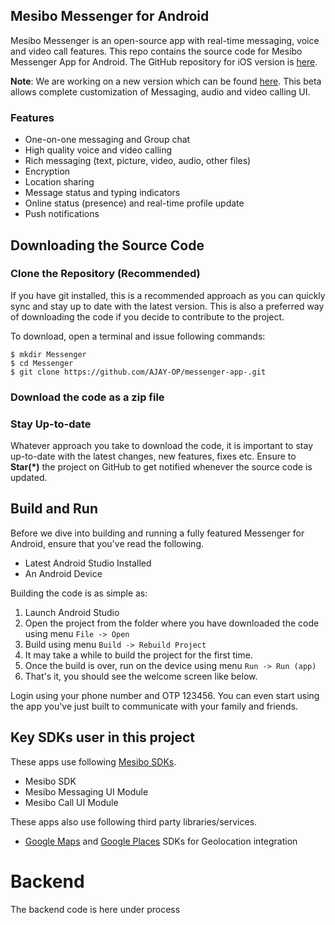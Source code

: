 ## Mesibo Messenger for Android
Mesibo Messenger is an open-source app with real-time messaging, voice and video call features. This repo contains the source code for Mesibo Messenger App for Android. The GitHub repository for iOS version is [here](https://github.com/mesibo/messenger-app-ios).

**Note**: We are working on a new version which can be found [here](https://github.com/mesibo/messenger-app-android-beta). This beta allows complete customization of Messaging, audio and video calling UI. 

### Features
- One-on-one messaging and Group chat
- High quality voice and video calling
- Rich messaging (text, picture, video, audio, other files)
- Encryption 
- Location sharing
- Message status and typing indicators
- Online status (presence) and real-time profile update
- Push notifications



## Downloading the Source Code

### Clone the Repository (Recommended)
If you have git installed, this is a recommended approach as you can quickly sync and stay up to date with the latest version. This is also a preferred way of downloading the code if you decide to contribute to the project. 

To download, open a terminal and issue following commands:

    $ mkdir Messenger
    $ cd Messenger
    $ git clone https://github.com/AJAY-OP/messenger-app-.git
### Download the code as a zip file


### Stay Up-to-date
Whatever approach you take to download the code, it is important to stay up-to-date with the latest changes, new features, fixes etc. Ensure to **Star(*)** the project on GitHub to get notified whenever the source code is updated. 

## Build and Run

Before we dive into building and running a fully featured Messenger for Android, ensure that you've read the following.

 - Latest Android Studio Installed
 - An Android Device

Building the code is as simple as:

 1. Launch Android Studio
 2. Open the project from the folder where you have downloaded the code using menu `File -> Open`
 3. Build using menu `Build -> Rebuild Project`
 4. It may take a while to build the project for the first time. 
 5. Once the build is over, run on the device using menu `Run -> Run (app)`
 6. That's it, you should see the welcome screen like below.

Login using your phone number and OTP 123456. You can even start using the app you've just built to communicate with your family and friends.

## Key SDKs user in this project

These apps use following [Mesibo SDKs](https://mesibo.com).

- Mesibo SDK
- Mesibo Messaging UI Module
- Mesibo Call UI Module

These apps also use following third party libraries/services.

- [Google Maps](https://developers.google.com/maps/documentation/) and [Google Places](https://cloud.google.com/maps-platform/places/) SDKs for Geolocation integration 

# Backend
The backend code is here under process

